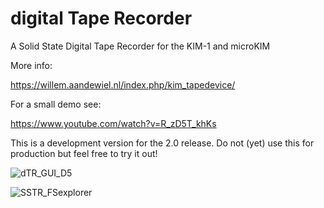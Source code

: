 # digital Tape Recorder

A Solid State Digital Tape Recorder for the KIM-1 and microKIM

More info:

https://willem.aandewiel.nl/index.php/kim_tapedevice/

For a small demo see:

https://www.youtube.com/watch?v=R_zD5T_khKs

This is a development version for the 2.0 release.
Do not (yet) use this for production but feel free to try it out!


![dTR_GUI_D5](https://user-images.githubusercontent.com/5585427/108364677-a2abe580-71f6-11eb-9b1f-6f984f839e7b.png)


![SSTR_FSexplorer](https://user-images.githubusercontent.com/5585427/108217058-73807000-7133-11eb-94bc-dc09b9f65778.png)


